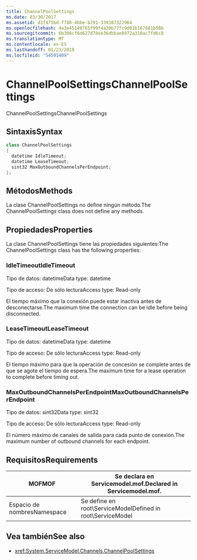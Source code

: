 ```yaml
---
title: ChannelPoolSettings
ms.date: 03/30/2017
ms.assetid: d3f475bd-f780-4bbe-b291-339387322964
ms.openlocfilehash: 4a3e45140765f99f4a30b77fc9d02b167601b50b
ms.sourcegitcommit: 6b308cf6d627d78ee36dbbae8972a310ac7fd6c8
ms.translationtype: MT
ms.contentlocale: es-ES
ms.lasthandoff: 01/23/2019
ms.locfileid: "54591489"
---
```

# <a name="channelpoolsettings"></a><span data-ttu-id="23f49-102">ChannelPoolSettings</span><span class="sxs-lookup"><span data-stu-id="23f49-102">ChannelPoolSettings</span></span>
<span data-ttu-id="23f49-103">ChannelPoolSettings</span><span class="sxs-lookup"><span data-stu-id="23f49-103">ChannelPoolSettings</span></span>  
  
## <a name="syntax"></a><span data-ttu-id="23f49-104">Sintaxis</span><span class="sxs-lookup"><span data-stu-id="23f49-104">Syntax</span></span>  
  
```csharp
class ChannelPoolSettings  
{  
  datetime IdleTimeout;  
  datetime LeaseTimeout;  
  sint32 MaxOutboundChannelsPerEndpoint;  
};  
```  
  
## <a name="methods"></a><span data-ttu-id="23f49-105">Métodos</span><span class="sxs-lookup"><span data-stu-id="23f49-105">Methods</span></span>  
 <span data-ttu-id="23f49-106">La clase ChannelPoolSettings no define ningún método.</span><span class="sxs-lookup"><span data-stu-id="23f49-106">The ChannelPoolSettings class does not define any methods.</span></span>  
  
## <a name="properties"></a><span data-ttu-id="23f49-107">Propiedades</span><span class="sxs-lookup"><span data-stu-id="23f49-107">Properties</span></span>  
 <span data-ttu-id="23f49-108">La clase ChannelPoolSettings tiene las propiedades siguientes:</span><span class="sxs-lookup"><span data-stu-id="23f49-108">The ChannelPoolSettings class has the following properties:</span></span>  
  
### <a name="idletimeout"></a><span data-ttu-id="23f49-109">IdleTimeout</span><span class="sxs-lookup"><span data-stu-id="23f49-109">IdleTimeout</span></span>  
 <span data-ttu-id="23f49-110">Tipo de datos: datetime</span><span class="sxs-lookup"><span data-stu-id="23f49-110">Data type: datetime</span></span>  
  
 <span data-ttu-id="23f49-111">Tipo de acceso: De sólo lectura</span><span class="sxs-lookup"><span data-stu-id="23f49-111">Access type: Read-only</span></span>  
  
 <span data-ttu-id="23f49-112">El tiempo máximo que la conexión puede estar inactiva antes de desconectarse.</span><span class="sxs-lookup"><span data-stu-id="23f49-112">The maximum time the connection can be idle before being disconnected.</span></span>  
  
### <a name="leasetimeout"></a><span data-ttu-id="23f49-113">LeaseTimeout</span><span class="sxs-lookup"><span data-stu-id="23f49-113">LeaseTimeout</span></span>  
 <span data-ttu-id="23f49-114">Tipo de datos: datetime</span><span class="sxs-lookup"><span data-stu-id="23f49-114">Data type: datetime</span></span>  
  
 <span data-ttu-id="23f49-115">Tipo de acceso: De sólo lectura</span><span class="sxs-lookup"><span data-stu-id="23f49-115">Access type: Read-only</span></span>  
  
 <span data-ttu-id="23f49-116">El tiempo máximo para que la operación de concesión se complete antes de que se agote el tiempo de espera.</span><span class="sxs-lookup"><span data-stu-id="23f49-116">The maximum time for a lease operation to complete before timing out.</span></span>  
  
### <a name="maxoutboundchannelsperendpoint"></a><span data-ttu-id="23f49-117">MaxOutboundChannelsPerEndpoint</span><span class="sxs-lookup"><span data-stu-id="23f49-117">MaxOutboundChannelsPerEndpoint</span></span>  
 <span data-ttu-id="23f49-118">Tipo de datos: sint32</span><span class="sxs-lookup"><span data-stu-id="23f49-118">Data type: sint32</span></span>  
  
 <span data-ttu-id="23f49-119">Tipo de acceso: De sólo lectura</span><span class="sxs-lookup"><span data-stu-id="23f49-119">Access type: Read-only</span></span>  
  
 <span data-ttu-id="23f49-120">El número máximo de canales de salida para cada punto de conexión.</span><span class="sxs-lookup"><span data-stu-id="23f49-120">The maximum number of outbound channels for each endpoint.</span></span>  
  
## <a name="requirements"></a><span data-ttu-id="23f49-121">Requisitos</span><span class="sxs-lookup"><span data-stu-id="23f49-121">Requirements</span></span>  
  
|<span data-ttu-id="23f49-122">MOF</span><span class="sxs-lookup"><span data-stu-id="23f49-122">MOF</span></span>|<span data-ttu-id="23f49-123">Se declara en Servicemodel.mof.</span><span class="sxs-lookup"><span data-stu-id="23f49-123">Declared in Servicemodel.mof.</span></span>|  
|---------|-----------------------------------|  
|<span data-ttu-id="23f49-124">Espacio de nombres</span><span class="sxs-lookup"><span data-stu-id="23f49-124">Namespace</span></span>|<span data-ttu-id="23f49-125">Se define en root\ServiceModel</span><span class="sxs-lookup"><span data-stu-id="23f49-125">Defined in root\ServiceModel</span></span>|  
  
## <a name="see-also"></a><span data-ttu-id="23f49-126">Vea también</span><span class="sxs-lookup"><span data-stu-id="23f49-126">See also</span></span>
- <xref:System.ServiceModel.Channels.ChannelPoolSettings>
